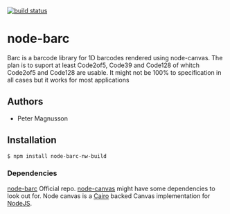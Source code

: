 [![build status](https://secure.travis-ci.org/birchroad/node-barc.png)](http://travis-ci.org/birchroad/node-barc)
# node-barc
 Barc is a barcode library for 1D barcodes rendered using node-canvas.
 The plan is to suport at least Code2of5, Code39 and Code128 of whitch
 Code2of5 and Code128 are usable.
 It might not be 100% to specification in all cases but it works for
 most applications

## Authors

 - Peter Magnusson

## Installation
    $ npm install node-barc-nw-build

### Dependencies
 [node-barc](https://github.com/birchroad/node-barc) Official repo. 
 [node-canvas](http://github.com/LearnBoost/node-canvas) might have some dependencies to look out for. 
 Node canvas is a [Cairo](http://cairographics.org/) backed Canvas 
 implementation for [NodeJS](http://nodejs.org).

